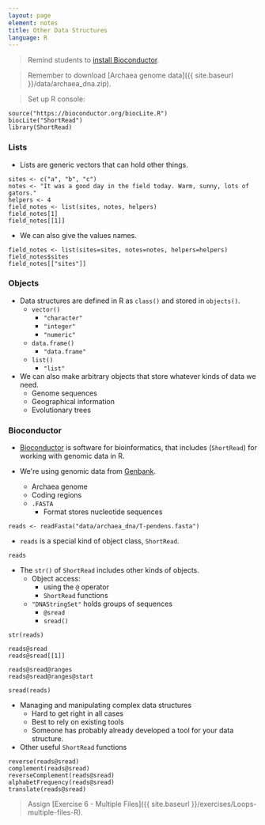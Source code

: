 ```yaml
---
layout: page
element: notes
title: Other Data Structures
language: R
---
```


> Remind students to [install Bioconductor](http://www.bioconductor.org/install/).

> Remember to download [Archaea genome data]({{ site.baseurl }}/data/archaea_dna.zip).
 
> Set up R console:

```
source("https://bioconductor.org/biocLite.R")
biocLite("ShortRead")
library(ShortRead)
```
 
### Lists

* Lists are generic vectors that can hold other things.

```
sites <- c("a", "b", "c")
notes <- "It was a good day in the field today. Warm, sunny, lots of gators."
helpers <- 4
field_notes <- list(sites, notes, helpers)
field_notes[1]
field_notes[[1]]
```

* We can also give the values names.

```
field_notes <- list(sites=sites, notes=notes, helpers=helpers)
field_notes$sites
field_notes[["sites"]]
```

### Objects 

* Data structures are defined in R as `class()` and stored in `objects()`. 
    * `vector()`
        * `"character"` 
        * `"integer"` 
        * `"numeric"`
    * `data.frame()`
        * `"data.frame"`
    * `list()`
        * `"list"`
* We can also make arbitrary objects that store whatever kinds of
data we need.
    * Genome sequences
    * Geographical information
    * Evolutionary trees

### Bioconductor

* [Bioconductor](http://www.bioconductor.org/) is software for bioinformatics, that includes (`ShortRead`) 
for working with genomic data in R.

* We're using genomic data from [Genbank](http://www.ncbi.nlm.nih.gov/).
    * Archaea genome
    * Coding regions
    * `.FASTA`
        * Format stores nucleotide sequences

```
reads <- readFasta("data/archaea_dna/T-pendens.fasta")
```

* `reads` is a special kind of object class, `ShortRead`.

```
reads
```

* The `str()` of `ShortRead` includes other kinds of objects.
    * Object access:
        * using the `@` operator
        * `ShortRead` functions
    * `"DNAStringSet"` holds groups of sequences
        * `@sread` 
        * `sread()`

```
str(reads)

reads@sread
reads@sread[[1]]

reads@sread@ranges
reads@sread@ranges@start

sread(reads)
```

* Managing and manipulating complex data structures
    * Hard to get right in all cases 
    * Best to rely on existing tools
    * Someone has probably already developed a tool for your data structure.
* Other useful `ShortRead` functions

```
reverse(reads@sread)
complement(reads@sread)
reverseComplement(reads@sread)
alphabetFrequency(reads@sread)
translate(reads@sread)
```

> Assign [Exercise 6 - Multiple Files]({{ site.baseurl }}/exercises/Loops-multiple-files-R).
